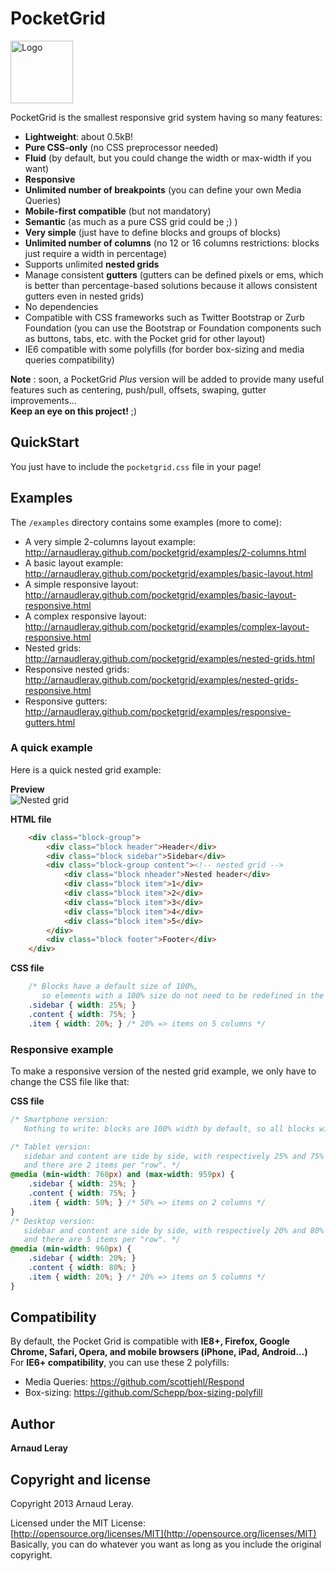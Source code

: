 # PocketGrid
<img src="http://arnaudleray.github.com/pocketgrid/images/logo-pocketgrid.png" height="100px" alt="Logo">

PocketGrid is the smallest responsive grid system having so many features:
- **Lightweight**: about 0.5kB!
- **Pure CSS-only** (no CSS preprocessor needed)
- **Fluid** (by default, but you could change the width or max-width if you want)
- **Responsive**
- **Unlimited number of breakpoints** (you can define your own Media Queries)
- **Mobile-first compatible** (but not mandatory)
- **Semantic** (as much as a pure CSS grid could be ;) )
- **Very simple** (just have to define blocks and groups of blocks)
- **Unlimited number of columns** (no 12 or 16 columns restrictions: blocks just require a width in percentage)
- Supports unlimited **nested grids**
- Manage consistent **gutters** (gutters can be defined pixels or ems, which is better than percentage-based solutions because it allows consistent gutters even in nested grids)
- No dependencies
- Compatible with CSS frameworks such as Twitter Bootstrap or Zurb Foundation (you can use the Bootstrap or Foundation components such as buttons, tabs, etc. with the Pocket grid for other layout)
- IE6 compatible with some polyfills (for border box-sizing and media queries compatibility)

**Note** : soon, a PocketGrid *Plus* version will be added to provide many useful features such as centering, push/pull, offsets, swaping, gutter improvements...  
**Keep an eye on this project!** ;)

## QuickStart

You just have to include the `pocketgrid.css` file in your page!

## Examples
The `/examples` directory contains some examples (more to come):
- A very simple 2-columns layout example: http://arnaudleray.github.com/pocketgrid/examples/2-columns.html
- A basic layout example: http://arnaudleray.github.com/pocketgrid/examples/basic-layout.html
- A simple responsive layout: http://arnaudleray.github.com/pocketgrid/examples/basic-layout-responsive.html
- A complex responsive layout: http://arnaudleray.github.com/pocketgrid/examples/complex-layout-responsive.html
- Nested grids: http://arnaudleray.github.com/pocketgrid/examples/nested-grids.html
- Responsive nested grids: http://arnaudleray.github.com/pocketgrid/examples/nested-grids-responsive.html
- Responsive gutters: http://arnaudleray.github.com/pocketgrid/examples/responsive-gutters.html

### A quick example
Here is a quick nested grid example:

**Preview**  
![Nested grid](http://i.imgur.com/DYFRDP2.png)

**HTML file**  
```HTML
    <div class="block-group">
        <div class="block header">Header</div>
        <div class="block sidebar">Sidebar</div>
        <div class="block-group content"><!-- nested grid -->
            <div class="block nheader">Nested header</div>
            <div class="block item">1</div>
            <div class="block item">2</div>
            <div class="block item">3</div>
            <div class="block item">4</div>
            <div class="block item">5</div>
        </div>
        <div class="block footer">Footer</div>
    </div>
```

**CSS file**  
```CSS
    /* Blocks have a default size of 100%,
       so elements with a 100% size do not need to be redefined in the CSS. */
    .sidebar { width: 25%; }
    .content { width: 75%; }
    .item { width: 20%; } /* 20% => items on 5 columns */
```

### Responsive example
To make a responsive version of the nested grid example, we only have to change the CSS file like that:

**CSS file**  
```CSS
/* Smartphone version:
   Nothing to write: blocks are 100% width by default, so all blocks will be put below each other. */

/* Tablet version:
   sidebar and content are side by side, with respectively 25% and 75% of the grid width,
   and there are 2 items per "row". */
@media (min-width: 768px) and (max-width: 959px) {
    .sidebar { width: 25%; }
    .content { width: 75%; }
    .item { width: 50%; } /* 50% => items on 2 columns */
}
/* Desktop version:
   sidebar and content are side by side, with respectively 20% and 80% of the grid width,
   and there are 5 items per "row". */
@media (min-width: 960px) {
    .sidebar { width: 20%; }
    .content { width: 80%; }
    .item { width: 20%; } /* 20% => items on 5 columns */
}
```

## Compatibility
By default, the Pocket Grid is compatible with **IE8+, Firefox, Google Chrome, Safari, Opera, and mobile browsers (iPhone, iPad, Android...)**  
For **IE6+ compatibility**, you can use these 2 polyfills:
- Media Queries: https://github.com/scottjehl/Respond
- Box-sizing: https://github.com/Schepp/box-sizing-polyfill

## Author

**Arnaud Leray**

## Copyright and license

Copyright 2013 Arnaud Leray.

Licensed under the MIT License:  
[http://opensource.org/licenses/MIT](http://opensource.org/licenses/MIT)  
Basically, you can do whatever you want as long as you include the original copyright.
